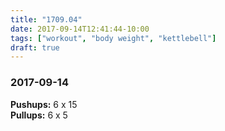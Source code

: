 ```yaml
---
title: "1709.04"
date: 2017-09-14T12:41:44-10:00
tags: ["workout", "body weight", "kettlebell"]
draft: true
---
```


### 2017-09-14

**Pushups:** 6 x 15  
**Pullups:** 6 x 5